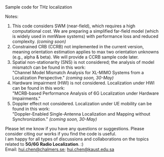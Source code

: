 Sample code for THz localization


Notes: 


1. This code considers SWM (near-field), which requires a high computational cost. We are preparing a simplified far-field model (which is widely used in mmWave systems) with performance loss and reduced complexity. *(coming soon)*
2. Constrained CRB (CCRB) not implemented in the current version, meaning orientation estimation applies to max two orientation unknowns (e.g., alpha & beta). We will provide a CCRB sample code later.
3. Spatial non-stationarity (SNS) is not considered; the analysis of model mismatch can be found in this work:\
    "Channel Model Mismatch Analysis for XL-MIMO Systems from a Localization Perspective." *(coming soon, 30-May)*
4. Hardware impairment (HWI) is not considered. Localization under HWI can be found in this work:\
    "MCRB-based Performance Analysis of 6G Localization under Hardware Impairments."
5. Doppler effect not considered. Localization under UE mobility can be found in this work:\
    "Doppler-Enabled Single-Antenna Localization and Mapping without Synchronization."  *(coming soon, 30-May)*



Please let me know if you have any questions or suggestions. Please consider citing our works if you find the code is useful.\
I am happy for all types of discussions and collaborations on the topics related to **5G/6G Radio Localization**. :)
\
Email: hui.chen@chalmers.se; hui.chen@kaust.edu.sa

